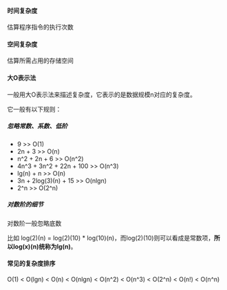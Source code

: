 #### 时间复杂度

估算程序指令的执行次数

#### 空间复杂度

估算所需占用的存储空间

#### 大O表示法

一般用大O表示法来描述复杂度，它表示的是数据规模n对应的复杂度。

它一般有以下规则：

##### 忽略常数、系数、低阶

- 9 >> O(1)
- 2n + 3 >> O(n) 
- n^2 + 2n + 6 >> O(n^2)
- 4n^3 + 3n^2 + 22n + 100 >> O(n^3)
- lg(n) + n >> O(n)
- 3n + 2log(3)(n) + 15 >> O(nlgn)
- 2^n >> O(2^n)

##### 对数阶的细节

对数阶一般忽略底数

比如 log(2)(n) = log(2)(10) * log(10)(n)，而log(2)(10)则可以看成是常数项，**所以log(x)(n)统称为lg(n)**。

#### 常见的复杂度排序

O(1) < O(lgn) < O(n) < O(nlgn) < O(n^2) < O(n^3) < O(2^n) < O(n!) < O(n^n)

